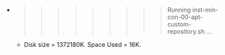 * >>>>>>>>> Running inst-min-con-00-apt-custom-repository.sh ...
  * Disk size = 1372180K. Space Used = 16K.
